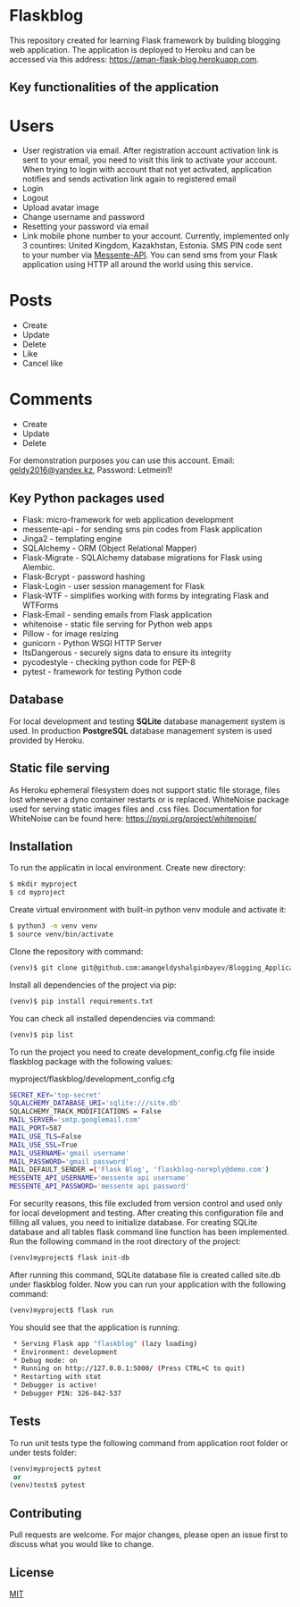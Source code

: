 # Flaskblog

This repository created for learning Flask framework by building blogging web application. The application is deployed to Heroku and can be accessed via this address: https://aman-flask-blog.herokuapp.com.

## Key functionalities of the application

# Users
* User registration via email. After registration account activation link is sent to your email, you need to visit this link to activate your account. When trying to login with account that not yet activated, application notifies and sends activation link again to registered email
* Login
* Logout
* Upload avatar image
* Change username and password
* Resetting your password via email
* Link mobile phone number to your account. Currently, implemented only 3 countires: United Kingdom, Kazakhstan, Estonia. SMS PIN code sent to your number via [Messente-API](https://messente.com/documentation/omnichannel-api). You can send sms from your Flask application using HTTP all around the world using this service.

# Posts
* Create
* Update
* Delete
* Like
* Cancel like

# Comments
* Create
* Update
* Delete

For demonstration purposes you can use this account. Email: geldy2016@yandex.kz, Password: Letmein1!

## Key Python packages used
* Flask: micro-framework for web application development
* messente-api - for sending sms pin codes from Flask application
* Jinga2 - templating engine
* SQLAlchemy - ORM (Object Relational Mapper)
* Flask-Migrate - SQLAlchemy database migrations for Flask using Alembic.
* Flask-Bcrypt - password hashing
* Flask-Login - user session management for Flask 
* Flask-WTF - simplifies working with forms by integrating Flask and WTForms
* Flask-Email - sending emails from Flask application
* whitenoise - static file serving for Python web apps
* Pillow - for image resizing
* gunicorn - Python WSGI HTTP Server
* ItsDangerous - securely signs data to ensure its integrity
* pycodestyle - checking python code for PEP-8
* pytest - framework for testing Python code 

## Database
For local development and testing **SQLite** database management system is used. In production **PostgreSQL** database management system is used provided by Heroku.

## Static file serving
As Heroku ephemeral filesystem does not support static file storage, files lost whenever a dyno container restarts or is replaced. WhiteNoise package used for serving static images files and .css files. Documentation for WhiteNoise can be found here: https://pypi.org/project/whitenoise/

## Installation

To run the applicatin in local environment. Create new directory:

```bash
$ mkdir myproject
$ cd myproject
```
Create virtual environment with built-in python venv module and activate it:
```bash
$ python3 -m venv venv
$ source venv/bin/activate
```
Clone the repository with command:
```bash
(venv)$ git clone git@github.com:amangeldyshalginbayev/Blogging_Application.git
```
Install all dependencies of the project via pip:
```bash
(venv)$ pip install requirements.txt
```
You can check all installed dependencies via command:
```bash
(venv)$ pip list
```
To run the project you need to create development_config.cfg file inside flaskblog package with the following values:

myproject/flaskblog/development_config.cfg
```bash
SECRET_KEY='top-secret'
SQLALCHEMY_DATABASE_URI='sqlite:///site.db'
SQLALCHEMY_TRACK_MODIFICATIONS = False
MAIL_SERVER='smtp.googlemail.com'
MAIL_PORT=587
MAIL_USE_TLS=False
MAIL_USE_SSL=True
MAIL_USERNAME='gmail username'
MAIL_PASSWORD='gmail password'
MAIL_DEFAULT_SENDER =('Flask Blog', 'flaskblog-noreply@demo.com')
MESSENTE_API_USERNAME='messente api username'
MESSENTE_API_PASSWORD='messente api password'
```
For security reasons, this file excluded from version control and used only for local development and testing. After creating this configuration file and filling all values, you need to initialize database. For creating SQLite database and all tables flask command line function has been implemented. Run the following command in the root directory of the project:
```bash
(venv)myproject$ flask init-db 
```
After running this command, SQLite database file is created called site.db under flaskblog folder. Now you can run your application with the following command:
```bash
(venv)myproject$ flask run
```
You should see that the application is running:
```bash
 * Serving Flask app "flaskblog" (lazy loading)
 * Environment: development
 * Debug mode: on
 * Running on http://127.0.0.1:5000/ (Press CTRL+C to quit)
 * Restarting with stat
 * Debugger is active!
 * Debugger PIN: 326-842-537
```
## Tests
To run unit tests type the following command from application root folder or under tests folder:
```python
(venv)myproject$ pytest
 or
(venv)tests$ pytest
```
## Contributing
Pull requests are welcome. For major changes, please open an issue first to discuss what you would like to change.

## License
[MIT](https://choosealicense.com/licenses/mit/)